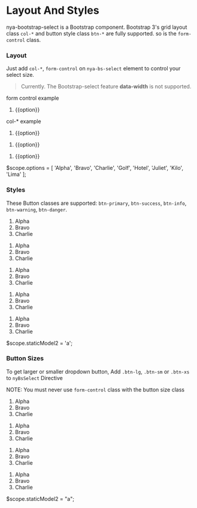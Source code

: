 # Layout And Styles

nya-bootstrap-select is a Bootstrap component. Bootstrap 3's grid layout class `col-*` and button style class `btn-*` are fully supported. so is the `form-control` class.

### Layout

Just add `col-*`, `form-control` on `nya-bs-select` element to control your select size.

>Currently. The Bootstrap-select feature **data-width** is not supported. 

<example>
<file name="index.html">
<form>
  <div class="form-group">
    <label class="col-sm-3 control-label" for="form-control-example">form control example</label>
    <div class="col-sm-9">
      <ol class="nya-bs-select form-control" ng-model="model1" id="form-control-example">
        <li nya-bs-option="option in options">
          <a>
            {{option}}
            <span class="glyphicon glyphicon-ok check-mark"></span>
          </a>
        </li>
      </ol>
    </div>
  </div>
</form>
<p>col-* example</p>
<ol class="nya-bs-select col-sm-2" ng-model="model2">
  <li nya-bs-option="option in options">
    <a>
      {{option}}
      <span class="glyphicon glyphicon-ok check-mark"></span>
    </a>
  </li>
</ol>
<ol class="nya-bs-select col-sm-4" ng-model="model3">
  <li nya-bs-option="option in options">
    <a>
      {{option}}
      <span class="glyphicon glyphicon-ok check-mark"></span>
    </a>
  </li>
</ol>
<ol class="nya-bs-select col-sm-6" ng-model="model4">
  <li nya-bs-option="option in options">
    <a>
      {{option}}
      <span class="glyphicon glyphicon-ok check-mark"></span>
    </a>
  </li>
</ol>
</file>
<file name="script.js">
$scope.options = [
  'Alpha',
  'Bravo',
  'Charlie',
  'Golf',
  'Hotel',
  'Juliet',
  'Kilo',
  'Lima'
];
</file>
</example>

### Styles

These Button classes are supported: `btn-primary`, `btn-success`, `btn-info`, `btn-warning`, `btn-danger`.

<example>
<file name="index.html">
<form class="form-inline">
  <ol class="nya-bs-select btn-primary" ng-model="staticModel2">
    <li class="nya-bs-option" value="a"><a>Alpha<span class="glyphicon glyphicon-ok check-mark"></span></a></li>
    <li class="nya-bs-option" value="b"><a>Bravo<span class="glyphicon glyphicon-ok check-mark"></span></a></li>
    <li class="nya-bs-option" value="c"><a>Charlie<span class="glyphicon glyphicon-ok check-mark"></span></a></li>
  </ol>
  <ol class="nya-bs-select btn-success" ng-model="staticModel2">
    <li class="nya-bs-option" value="a"><a>Alpha<span class="glyphicon glyphicon-ok check-mark"></span></a></li>
    <li class="nya-bs-option" value="b"><a>Bravo<span class="glyphicon glyphicon-ok check-mark"></span></a></li>
    <li class="nya-bs-option" value="c"><a>Charlie<span class="glyphicon glyphicon-ok check-mark"></span></a></li>
  </ol>
  <ol class="nya-bs-select btn-info" ng-model="staticModel2">
    <li class="nya-bs-option" value="a"><a>Alpha<span class="glyphicon glyphicon-ok check-mark"></span></a></li>
    <li class="nya-bs-option" value="b"><a>Bravo<span class="glyphicon glyphicon-ok check-mark"></span></a></li>
    <li class="nya-bs-option" value="c"><a>Charlie<span class="glyphicon glyphicon-ok check-mark"></span></a></li>
  </ol>
  <ol class="nya-bs-select btn-warning" ng-model="staticModel2">
    <li class="nya-bs-option" value="a"><a>Alpha<span class="glyphicon glyphicon-ok check-mark"></span></a></li>
    <li class="nya-bs-option" value="b"><a>Bravo<span class="glyphicon glyphicon-ok check-mark"></span></a></li>
    <li class="nya-bs-option" value="c"><a>Charlie<span class="glyphicon glyphicon-ok check-mark"></span></a></li>
  </ol>
  <ol class="nya-bs-select btn-danger" ng-model="staticModel2">
    <li class="nya-bs-option" value="a"><a>Alpha<span class="glyphicon glyphicon-ok check-mark"></span></a></li>
    <li class="nya-bs-option" value="b"><a>Bravo<span class="glyphicon glyphicon-ok check-mark"></span></a></li>
    <li class="nya-bs-option" value="c"><a>Charlie<span class="glyphicon glyphicon-ok check-mark"></span></a></li>
  </ol>
</form>
</file>
<file name="script.js">
$scope.staticModel2 = 'a';
</file>
</example>

### Button Sizes

To get larger or smaller dropdown button, Add `.btn-lg`, `.btn-sm` or `.btn-xs` to `nyBsSelect` Directive

NOTE: You must never use `form-control` class with the button size class
<example>
<file name="index.html">
<p>
  <ol class="nya-bs-select btn-lg" ng-model="staticModel2">
    <li class="nya-bs-option" value="a"><a>Alpha<span class="glyphicon glyphicon-ok check-mark"></span></a></li>
    <li class="nya-bs-option" value="b"><a>Bravo<span class="glyphicon glyphicon-ok check-mark"></span></a></li>
    <li class="nya-bs-option" value="c"><a>Charlie<span class="glyphicon glyphicon-ok check-mark"></span></a></li>
  </ol>
</p>
<p>
  <ol class="nya-bs-select" ng-model="staticModel2">
    <li class="nya-bs-option" value="a"><a>Alpha<span class="glyphicon glyphicon-ok check-mark"></span></a></li>
    <li class="nya-bs-option" value="b"><a>Bravo<span class="glyphicon glyphicon-ok check-mark"></span></a></li>
    <li class="nya-bs-option" value="c"><a>Charlie<span class="glyphicon glyphicon-ok check-mark"></span></a></li>
  </ol>
</p>
<p>
  <ol class="nya-bs-select btn-sm" ng-model="staticModel2">
    <li class="nya-bs-option" value="a"><a>Alpha<span class="glyphicon glyphicon-ok check-mark"></span></a></li>
    <li class="nya-bs-option" value="b"><a>Bravo<span class="glyphicon glyphicon-ok check-mark"></span></a></li>
    <li class="nya-bs-option" value="c"><a>Charlie<span class="glyphicon glyphicon-ok check-mark"></span></a></li>
  </ol>
</p>
<p>
  <ol class="nya-bs-select btn-xs" ng-model="staticModel2">
    <li class="nya-bs-option" value="a"><a>Alpha<span class="glyphicon glyphicon-ok check-mark"></span></a></li>
    <li class="nya-bs-option" value="b"><a>Bravo<span class="glyphicon glyphicon-ok check-mark"></span></a></li>
    <li class="nya-bs-option" value="c"><a>Charlie<span class="glyphicon glyphicon-ok check-mark"></span></a></li>
  </ol>
</p>
</file>
<file name="script.js">
$scope.staticModel2 = "a";
</file>
</example>
